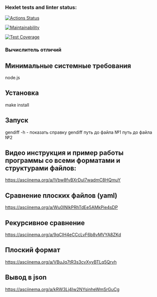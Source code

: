 ### Hexlet tests and linter status:
[![Actions Status](https://github.com/Evgeny111111/frontend-project-46/actions/workflows/hexlet-check.yml/badge.svg)](https://github.com/Evgeny111111/frontend-project-46/actions)

[![Maintainability](https://api.codeclimate.com/v1/badges/3b7b3391f0ccb8882317/maintainability)](https://codeclimate.com/github/Evgeny111111/frontend-project-46/maintainability)

[![Test Coverage](https://api.codeclimate.com/v1/badges/3b7b3391f0ccb8882317/test_coverage)](https://codeclimate.com/github/Evgeny111111/frontend-project-46/test_coverage)
### Вычислитель отличий

## Минимальные системные требования
node.js

## Установка
make install

## Запуск
gendiff -h - показать справку
gendiff путь до файла №1 путь до файла №2

## Видео инструкция и пример работы программы со всеми форматами и структурами файлов:
 https://asciinema.org/a/lVbw8fvBXrDuI7wadmC8HQmuY

## Сравнение плоских файлов (yaml)
 https://asciinema.org/a/Wu0INIkPRhTdEe5AMkPie4sDP

## Рекурсивное сравнение
 https://asciinema.org/a/9qCIH4eCCcLvF6b8vMVYA8ZKd

 ## Плоский формат
 https://asciinema.org/a/VBuJq7tR3s3cvXyvBTLq5Qrvh

  ## Вывод в json
  https://asciinema.org/a/kRW3Lj4Iw2NYsinheWmSrGuCg